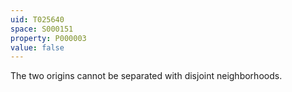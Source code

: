 ```yaml
---
uid: T025640
space: S000151
property: P000003
value: false
---
```


The two origins cannot be separated with disjoint neighborhoods.

